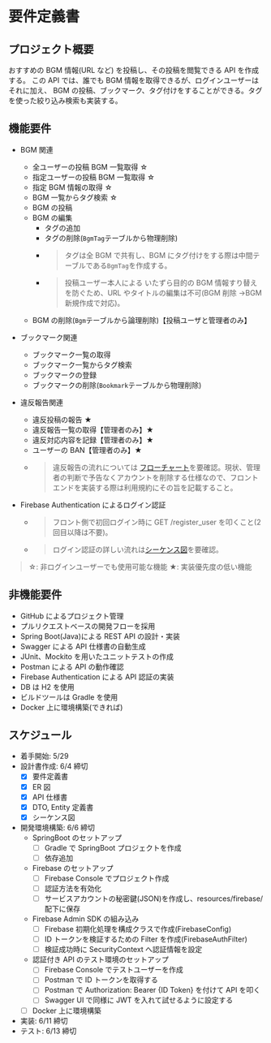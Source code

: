 # 要件定義書

## プロジェクト概要

おすすめの BGM 情報(URL など) を投稿し、その投稿を閲覧できる API を作成する。
この API では、誰でも BGM 情報を取得できるが、ログインユーザーはそれに加え、 BGM の投稿、ブックマーク、タグ付けをすることができる。タグを使った絞り込み検索も実装する。

## 機能要件

- BGM 関連

  - 全ユーザーの投稿 BGM 一覧取得 ☆
  - 指定ユーザーの投稿 BGM 一覧取得 ☆
  - 指定 BGM 情報の取得 ☆
  - BGM 一覧からタグ検索 ☆
  - BGM の投稿
  - BGM の編集
    - タグの追加
    - タグの削除(`BgmTag`テーブルから物理削除)
    - > タグは全 BGM で共有し、BGM にタグ付けをする際は中間テーブルである`BgmTag`を作成する。
    - > 投稿ユーザー本人による いたずら目的の BGM 情報すり替えを防ぐため、URL やタイトルの編集は不可(BGM 削除 →BGM 新規作成で対応)。
  - BGM の削除(`Bgm`テーブルから論理削除)【投稿ユーザと管理者のみ】

- ブックマーク関連
  - ブックマーク一覧の取得
  - ブックマーク一覧からタグ検索
  - ブックマークの登録
  - ブックマークの削除(`Bookmark`テーブルから物理削除)
- 違反報告関連
  - 違反投稿の報告 ★
  - 違反報告一覧の取得【管理者のみ】★
  - 違反対応内容を記録【管理者のみ】★
  - ユーザーの BAN【管理者のみ】★
  - > 違反報告の流れについては [フローチャート](./flowchart.md)を要確認。現状、管理者の判断で予告なくアカウントを削除する仕様なので、フロントエンドを実装する際は利用規約にその旨を記載すること。
- Firebase Authentication によるログイン認証
  - > フロント側で初回ログイン時に GET /register_user を叩くこと(2 回目以降は不要)。
  - > ログイン認証の詳しい流れは[シーケンス図](./sequence.md)を要確認。

> ☆: 非ログインユーザーでも使用可能な機能
> ★: 実装優先度の低い機能

## 非機能要件

- GitHub によるプロジェクト管理
- プルリクエストベースの開発フローを採用
- Spring Boot(Java)による REST API の設計・実装
- Swagger による API 仕様書の自動生成
- JUnit、Mockito を用いたユニットテストの作成
- Postman による API の動作確認
- Firebase Authentication による API 認証の実装
- DB は H2 を使用
- ビルドツールは Gradle を使用
- Docker 上に環境構築(できれば)

## スケジュール

- 着手開始: 5/29
- 設計書作成: 6/4 締切
  - [x] 要件定義書
  - [x] ER 図
  - [x] API 仕様書
  - [x] DTO, Entity 定義書
  - [x] シーケンス図
- 開発環境構築: 6/6 締切
  - SpringBoot のセットアップ
    - [ ] Gradle で SpringBoot プロジェクトを作成
    - [ ] 依存追加
  - Firebase のセットアップ
    - [ ] Firebase Console でプロジェクト作成
    - [ ] 認証方法を有効化
    - [ ] サービスアカウントの秘密鍵(JSON)を作成し、resources/firebase/ 配下に保存
  - Firebase Admin SDK の組み込み
    - [ ] Firebase 初期化処理を構成クラスで作成(FirebaseConfig)
    - [ ] ID トークンを検証するための Filter を作成(FirebaseAuthFilter)
    - [ ] 検証成功時に SecurityContext へ認証情報を設定
  - 認証付き API のテスト環境のセットアップ
    - [ ] Firebase Console でテストユーザーを作成
    - [ ] Postman で ID トークンを取得する
    - [ ] Postman で Authorization: Bearer {ID Token} を付けて API を叩く
    - [ ] Swagger UI で同様に JWT を入れて試せるように設定する
  - [ ] Docker 上に環境構築
- 実装: 6/11 締切
- テスト: 6/13 締切

